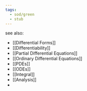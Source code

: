 ```yaml
---
tags:
  - sod/green
  - stub
---
```


see also:
- [[Differential Forms]]
- [[Differentiability]]
- [[Partial Differential Equations]]
- [[Ordinary Differential Equations]]
- [[PDEs]]
- [[ODEs]]
- [[Integral]]
- [[Analysis]]
- 